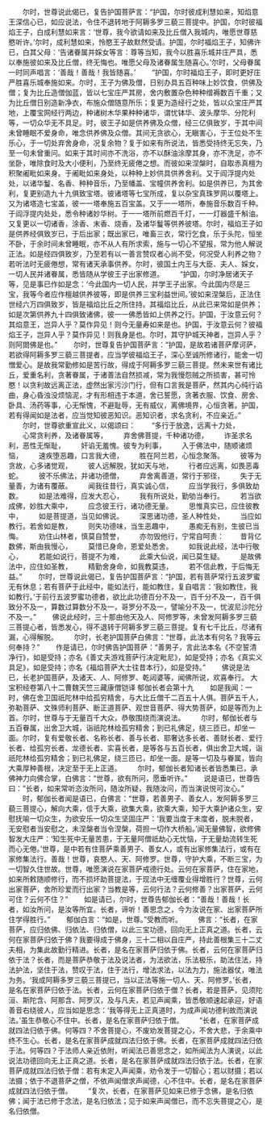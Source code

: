 <!-- { "loadSidebar": true } -->
　　尔时，世尊说此偈已，复告护国菩萨言：“护国，尔时彼成利慧如来，知焰意王深信心已，如应说法，令住不退转地于阿耨多罗三藐三菩提中。护国，尔时彼福焰王子，白成利慧如来言：‘世尊，我今欲请如来及比丘僧入我城内，唯愿世尊慈愍听许。’尔时，成利慧如来，怜愍王子故默然受请。护国，尔时福焰王子，知佛许已，白其父母：‘告诸眷属并婇女等言：尊等当知，我今以胜喜乐城并庄严具，悉以奉施彼如来及比丘僧，终无悔也。唯愿父母及诸眷属生随喜心。’尔时，父母眷属一时同声唱言：‘善哉！善哉！我皆随喜。’
　　“护国，尔时福焰王子，即时更好庄严胜喜乐城奉施如来。尔时，王子为佛及僧，日别办具五百种味上妙饮食，供佛及僧；复为比丘造僧伽蓝，皆以七宝庄严其房，舍内敷置杂色种种缯褥数百千重；又为比丘僧日别造新净衣，布施众僧随意所乐；复更为造经行之处，皆以众宝庄严其地，上覆宝网经行两边，种诸树木华果种种诸华，谓忧钵华、波头摩华、分陀利等，一切众华无不具足。时，彼王子如是供养佛及众僧，经三亿俱致岁，于其中间未曾睡眠不爱身命，唯念供养佛及众僧。其间无贪欲心，无瞋害心，于王位处不生乐心，于一切处弃舍身命，况复余物？复于如来有所说法，皆悉受持终无忘失，乃至一句未曾重问。如来于其时间亦不洗浴，亦不以酥油涂摩其身，亦不洗足，亦不坐卧，唯除食时及大小便利，乃至终无疲倦之想。而彼如来涅槃时，自取赤真檀为积聚阇毗如来身。于阇毗如来身处，以种种上妙供具供养舍利。又于阎浮提内处处，以诸华鬘、名香、种种音乐，乃至幡盖、宝幢供养舍利。如是供养已，为其舍利，复更别造九十九俱致宝塔。彼诸塔等七宝所成，复以杂宝真珠罗网以覆塔上。又为诸塔造七宝盖，彼一一塔奉施五百宝盖。又于一一塔所，奉施音乐数百千种。于阎浮提内处处，悉令种诸妙华树。于一一塔所前燃百千灯，一一灯器盛千斛油。又复更以一切诸香，涂香、末香、烧香，及诸华鬘等供养彼塔。尔时，福焰王子如是供养经俱致岁已，于后出家；既出家已，唯畜三衣，常行乞食，乐于头陀，恒坐不卧，于余时间未曾睡眠，亦不从人有所求索，施与一切心不望报，常为他人解说正法。如是经四俱致岁，乃至若有以一善言赞叹者心尚不受，何况受人利养之物？若听法时无疲倦想，常有诸天承事供养。尔时，彼国土内王与大臣、夫人、婇女，一切人民并诸眷属，悉皆随从学彼王子出家修道。
　　“护国，尔时净居诸天子等，见是事已作如是念：‘今此国内一切人民，并学王子出家。今此国内尽是三宝，我等今者应作檀越供养彼等，即是供养三宝利益世间。’彼如来涅槃后，正法住世经六万四俱致岁，皆是福焰比丘之所住持。其福焰比丘，从此已来常如是供养；如是次第供养九十四俱致诸佛，彼一一佛悉皆如上供养之行。护国，于汝意云何？其焰意王，岂异人乎？莫作异见！则今无量寿如来是也。护国，于汝意云何？彼福焰王子，岂异人乎？莫作异见！则我身是也。尔时，其守护城天神者，岂异人乎？则阿閦佛是也。”
　　尔时，世尊复告护国菩萨言：“护国，是故若诸菩萨摩诃萨，若欲得阿耨多罗三藐三菩提者，应当学彼福焰王子，深心至诚所修诸行，能舍一切憎爱心。是故我常勤修如是苦行故，得成于阿耨多罗三藐三菩提。然未来世有诸比丘，爱重名利，贪著眷属，于诸善法自然损减，常为我慢怨贼之所损害，甚可怜愍！以贪利故远离正法，虚然出家污沙门行，但有口言我是菩萨，然其内心纯行谄曲，身心昏浊没烦恼泥，才有形相违于本道，舍已誓愿，贪著衣服、饮食、房舍、卧具、汤药等事，心无惭愧，不避耻辱，无有威仪，离佛境界，心恒贪著。护国，若有得闻如是法者，应当觉知彼恶知识。恶知识者，求名贪利，不应亲近。”
　　尔时，世尊欲重宣此义，以偈颂曰：
　　“多行于放逸，远离十力处，
　　心常贪利养，及诸眷属等，
　　弃舍佛菩提，千种诸功德，
　　诈圣求名利，恶性无惭耻，
　　奸谄无羞愧。彼专为利事，
　　入于佛法中，随顺诸烦恼，
　　速疾堕恶趣，口言我大德，
　　胜在阿兰若，心恒念聚落。
　　彼等为贪故，心多诸觉观，
　　彼人远解脱，犹如天与地，
　　行者应远离，如畏恶毒蛇。
　　彼不乐佛法，并诸功德僧，
　　弃舍离善道，常行于邪径，
　　失于无量善，为诸有覆蔽。
　　闻我往昔行，真实诚心信，
　　应当学我行，多俱致劫数。
　　如是法难得，应发大忍心，
　　我有所说处，勤劬当奉行。
　　若当欲成佛，妙胜大乘中，
　　应念彼王行，诸功德无量。
　　思惟真实已，应住彼教中，
　　如是菩提道，当见如佛说。
　　深思诸功德，圣人种性处，
　　当应如教行。若舍如是教，
　　则失功德味，当生恶趣中，
　　愚痴无有别，生彼已当悔。
　　劝住山林者，慎莫自赞誉，
　　亦勿毁他行，宁常自呵责：
　　昔背亿数佛，斯由我慢心，
　　莫惜已身命，恩爱处悉舍。
　　如我说此经，法中行敬心，
　　若能如说行，菩提不为难，
　　此乘大仙说，闻已莫生疑。
　　是故佛法中，应住如圣教，
　　精勤舍身命，如我教莫违，
　　若不信此教，于后悔无益。”
　　尔时，世尊说此偈已，复告护国菩萨言：“护国，若有菩萨常行五波罗蜜无有休息；若有菩萨于此经中，能如法行，能如教住，复自唱言：‘我如教住，我如教行。’于前行五波罗蜜功德者，欲比此功德百分不及一，百千分不及一，百千俱致分不及一，算数过算数分不及一，哥罗分不及一，譬喻分不及一，忧波尼沙陀分不及一。”
　　佛说此经时，三十那由他天及人、阿修罗等，未曾发阿耨多罗三藐三菩提心者，皆悉发心，得不退转于阿耨多罗三藐三菩提。复有七千比丘，尽诸有漏，心得解脱。
　　尔时，长老护国菩萨白佛言：“世尊，此法本有何名？我等云何奉持？”
　　作是请已，尔时佛告护国菩萨：“善男子，言此法本名《不空誓清净行》，如是受持；亦名《善丈夫游戏菩萨行决定毗尼》，如是受持；亦名《真实义具足》，如是受持；亦名《福焰菩萨大士往昔本行》，如是受持。”
　　佛说是法已，长老护国菩萨，及诸天、人、阿修罗、乾闼婆等，闻佛所说，欢喜奉行。
大宝积经卷第八十二曹魏天竺三藏康僧铠译
郁伽长者会第十九
　　如是我闻：一时，佛在舍卫国祇陀林中给孤穷精舍，与大比丘僧千二百五十人俱。菩萨五千人，弥勒菩萨、文殊师利菩萨、断正道菩萨、观世音菩萨、得大势菩萨，如是等而为上首。尔时，世尊与于无量百千大众，恭敬围绕而演说法。
　　尔时，郁伽长者与五百眷属，出舍卫大城，诣祇陀林给孤穷精舍；到已礼佛足，绕三匝已，却坐一面。尔时，复有爱敬长者、名称长者、善与长者、耶奢达多长者、善财长者、爱行长者、给孤穷长者、龙德长者、实喜长者，是等各与五百长者，俱出舍卫大城，诣祇陀林给孤穷精舍；到已礼佛足，绕三匝已，却坐一面。是等一切及与眷属，皆向大乘厚种善根，决定至于无上正道。
　　尔时，郁伽长者知诸长者皆悉集已，承佛神力向佛合掌，白佛言：“世尊，欲有所问，愿垂听许。”
　　说是语已，世尊告曰：“长者，如来常听恣汝所问，随汝所疑，我随汝问，而当演说悦可汝心。”
　　时，郁伽长者闻是语已，白佛言：“世尊，若善男子、善女人，发阿耨多罗三藐三菩提心，解向大乘，信于大乘，欲集大乘，欲乘大乘，知于大乘护诸众生，安慰抚喻一切众生，为欲安乐一切众生坚固庄严：‘我要当度于未度者，脱未脱者，无安慰者当安慰之，未涅槃者当令涅槃，荷担一切作大桥船。’闻无量佛智，欲修佛智发大庄严：‘知生死中无量苦患，于无量阿僧祇劫心无忧恼，于无量劫流转生死而心无倦。’世尊，是中若有住菩萨乘善男子、善女人，或有出家修集法行，或有在家修集法行。善哉！世尊，哀愍人、天、阿修罗。世尊，守护大乘，不断三宝，为一切智久住世故。世尊，唯愿演说在家菩萨戒德行处。云何在家菩萨，住在家地，如来所敕随顺修行，而不损坏助菩提法，于现法中无缠覆业得增胜行？世尊，云何出家菩萨，舍所珍爱而行出家？当教是等，云何行法？云何修善？出家菩萨，云何可住？云何不住？”
　　如是请已，尔时，世尊告郁伽长者：“善哉！善哉！长者，如汝所问，是汝等所宜。长者，谛听！善思念之，今为汝说在家、出家菩萨所住学得胜行。”
　　郁伽白言：“如是，世尊。”受教而听。
　　佛言：“长者，在家菩萨，应归依佛、归依法、归依僧，以此三宝功德，回向无上正真之道。长者，云何在家菩萨归依于佛？我要得成于佛身，三十二相以自庄严，持此善根集三十二丈夫相，为集此故勤行精进。长者，是名在家菩萨归依于佛。长者，云何在家菩萨归依于法？长者，而是菩萨恭敬于法及说法者，为法欲法，乐法极乐，助法住法，持法护法，坚住于法，赞叹于法，住于法行，增法求法，以法为力，施法器仗，唯法为务。‘我成阿耨多罗三藐三菩提已，当以正法等施一切人、天、阿修罗。’长者，是名在家菩萨归依于法。长者，云何在家菩萨归依于僧？长者，若是菩萨，见须陀洹、斯陀含、阿那含、阿罗汉，及与凡夫，若见声闻乘，皆悉敬顺速起承迎，好语善音右绕彼人，应当如是思念：‘我等得无上正真道时，为成声闻功德利故而演说法。’虽生恭敬心不住中。长者，是名在家菩萨归依于僧。
　　“长者，在家菩萨成就四法归依于佛。何等四？不舍菩提心，不废劝发菩提之心，不舍大悲，于余乘中终不生心。长者，是名在家菩萨成就四法归依于佛。长者，在家菩萨成就四法归依于法。何等四？于法师人亲近依附，听闻法已善思念之，如所闻法为人演说，以此说法功德回向无上正真之道。长者，是名在家菩萨成就四法归依于法。长者，在家菩萨成就四法归依于僧：若有未定入声闻乘，劝令发于一切智心；若以财摄；若以法摄；依于不退菩萨之僧，不依声闻僧求声闻德，心不住中。长者，是名在家菩萨成就四法归依于僧。
　　“复次，长者，在家菩萨见如来已修于念佛，是名归依佛；闻于法已修于念法，是名归依法；见于如来声闻僧已，而不忘失菩提之心，是名归依僧。

